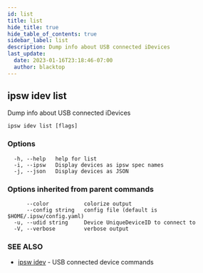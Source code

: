 ```yaml
---
id: list
title: list
hide_title: true
hide_table_of_contents: true
sidebar_label: list
description: Dump info about USB connected iDevices
last_update:
  date: 2023-01-16T23:18:46-07:00
  author: blacktop
---
```

## ipsw idev list

Dump info about USB connected iDevices

```
ipsw idev list [flags]
```

### Options

```
  -h, --help   help for list
  -i, --ipsw   Display devices as ipsw spec names
  -j, --json   Display devices as JSON
```

### Options inherited from parent commands

```
      --color           colorize output
      --config string   config file (default is $HOME/.ipsw/config.yaml)
  -u, --udid string     Device UniqueDeviceID to connect to
  -V, --verbose         verbose output
```

### SEE ALSO

* [ipsw idev](/docs/cli/ipsw/idev)	 - USB connected device commands

